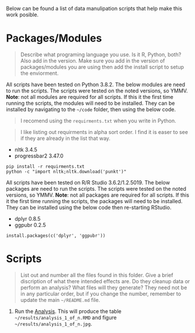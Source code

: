 Below can be found a list of data manulipation scripts that help make this work posible.

# Packages/Modules

> Describe what programing language you use.
> Is it R, Python, both?
> Also add in the version.
> Make sure you add in the version of packages/modules you are using then add the install script to setup the enviorment. 

All scripts have been tested on Python 3.8.2.
The below modules are need to run the scripts.
The scripts were tested on the noted versions, so YMMV.
**Note**: not all modules are required for all scripts.
If this it the first time running the scripts, the modules will need to be installed.
They can be installed by navigating to the `~/code` folder, then using the below code.

> I recomend using the `requirments.txt` when you write in Python.

> I like listing out requirments in alpha sort order.
> I find it is easer to see if they are already in the list that way.

* nltk 3.4.5
* progressbar2 3.47.0

```{shell}
pip install -r requirments.txt
python -c "import nltk;nltk.download('punkt')"
```

All scripts have been tested on R/R Studio 3.6.2/1.2.5019.
The below packages are need to run the scripts.
The scripts were tested on the noted versions, so YMMV.
**Note**: not all packages are required for all scripts.
If this it the first time running the scripts, the packages will need to be installed.
They can be installed using the below code then re-starting RStudio.

* dplyr 0.8.5
* ggpubr 0.2.5

```{r}
install.packages(c('dplyr', 'ggpubr'))
```

# Scripts

> List out and number all the files found in this folder.
> Give a brief discription of what there intended effects are.
> Do they cleanup data or perform an analysis?
> What files will they generate?
> They need not be in any particular order, but if you change the number, remember to update the main `~/README.md` file.

1. Run the [Analysis](./analysis_1_of_n.rmd).
   This will produce the table `~/results/analysis_1_of_n.RMD` and figure `~/results/analysis_1_of_n.jpg`.
